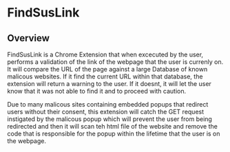 # FindSusLink

## Overview

FindSusLink is a Chrome Extension that when excecuted by the user, performs a validation of the link of the webpage that the user is currenly on. It will compare the URL of the page against a large Database of known malicous websites. If it find the current URL within that database, the extension will return a warning to the user. If it doesnt, it will let the user know that it was not able to find it and to proceed with caution. 

Due to many malicous sites containing embedded popups that redirect users without their consent, this extension will catch the GET request instigated by the malicous popup which will prevent the user from being redirected and then it will scan teh html file of the website and remove the code that is responsible for the popup within the lifetime that the user is on the webpage.
